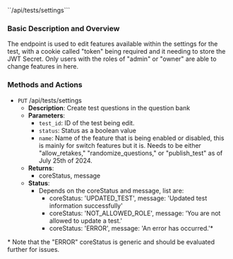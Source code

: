 ``/api/tests/settings```

### Basic Description and Overview

The endpoint is used to edit features available within the settings for the test, with a cookie called "token" being required and it needing to store the JWT Secret. Only users with the roles of "admin" or "owner" are able to change features in here.

### Methods and Actions

- `PUT` /api/tests/settings
    - **Description**: Create test questions in the question bank
    - **Parameters**:
        - `test_id`: ID of the test being edit.
        - `status`: Status as a boolean value
        - `name`: Name of the feature that is being enabled or disabled, this is mainly for switch features but it is. Needs to be either "allow_retakes," "randomize_questions," or "publish_test" as of July 25th of 2024.
    - **Returns**:
        - coreStatus, message
    - **Status**:
        - Depends on the coreStatus and message, list are:
            - coreStatus: 'UPDATED_TEST', message: 'Updated test information successfully'
            - coreStatus: 'NOT_ALLOWED_ROLE', message: 'You are not allowed to update a test.'
            - coreStatus: 'ERROR', message: 'An error has occurred.'\*

\* Note that the "ERROR" coreStatus is generic and should be evaluated further for issues.